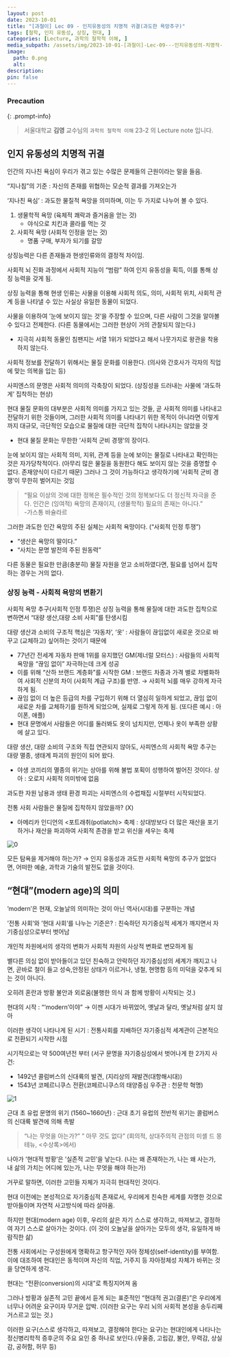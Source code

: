 ```yaml
---
layout: post
date: 2023-10-01
title: "[과철이] Lec 09 - 인지유동성의 치명적 귀결(과도한 욕망추구)"
tags: [철학, 인지 유동성, 상징, 현대, ]
categories: [Lecture, 과학의 철학적 이해, ]
media_subpath: /assets/img/2023-10-01-[과철이]-Lec-09---인지유동성의-치명적-귀결(과도한-욕망추구).md
image:
  path: 0.png
  alt:  
description:  
pin: false
---
```



### Precaution


{: .prompt-info}


> 서울대학교 **김영** 교수님의 `과학의 철학적 이해` 23-2 의 Lecture note 입니다. 


## 인지 유동성의 치명적 귀결


인간의 지나친 욕심이 우리가 겪고 있는 수많은 문제들의 근원이라는 말을 들음.


“지나침”의 기준 : 자신의 존재를 위협하는 모순적 결과를 가져오는가


‘지나친 욕심’ : 과도한 물질적 욕망을 의미하며, 이는 두 가지로 나누어 볼 수 있다.

1. 생물학적 욕망 (육체적 쾌락과 즐거움을 얻는 것)
	- 야식으로 치킨과 콜라를 먹는 것
2. 사회적 욕망 (사회적 인정을 얻는 것)
	- 명품 구매, 부자가 되기를 갈망

상징능력은 다른 존재들과 현생인류와의 결정적 차이임.


사회적 뇌 진화 과정에서 사회적 지능이 “범람” 하여 인지 유동성을 획득, 이를 통해 상징 능력을 갖게 됨.


상징 능력을 통해 현생 인류는 사물을 이용해 사회적 의도, 의미, 사회적 위치, 사회적 관계 등을 나타낼 수 있는 사실상 유일한 동물이 되었다.


사물을 이용하여 ’눈에 보이지 않는 것’을 주장할 수 있으며, 다른 사람이 그것을 알아볼 수 있다고 전제한다. (다른 동물에서는 그러한 현상이 거의 관찰되지 않는다.)

- 지극히 사회적 동물인 침팬지는 서열 1위가 되었다고 해서 나뭇가지로 왕관을 착용하지 않는다.

사회적 정보를 전달하기 위해서는 물질 문화를 이용한다. (의사와 간호사가 각자의 직업에 맞는 의복을 입는 등)


사피엔스의 문명은 사회적 의미의 각축장이 되었다. (상징성을 드러내는 사물에 ‘과도하게’ 집착하는 현상)


현대 물질 문화의 대부분은 사회적 의미를 가지고 있는 것들, 곧 사회적 의미를 나타내고 전달하기 위한 것들이며, 그러한 사회적 의미를 나타내기 위한 목적이 아니라면 이렇게까지 대규모, 극단적인 모습으로 물질에 대한 극단적 집착이 나타나지는 않았을 것

- 현대 물질 문화는 무한한 ’사회적 군비 경쟁’의 장이다.

눈에 보이지 않는 사회적 의미, 지위, 관계 등을 눈에 보이는 물질로 나타내고 확인하는 것은 자가당착적이다. (아무리 많은 물질을 동원한다 해도 보이지 않는 것을 증명할 수 없다. 존재양식이 다르기 때문) 그러나 그 것이 가능하다고 생각하기에 ’사회적 군비 경쟁’이 무한히 벌어지는 것임


> “필요 이상의 것에 대한 정복은 필수적인 것의 정복보다도 더 정신적 자극을 준다. 인간은 (잉여적) 욕망의 존재이지, (생물학적) 필요의 존재는 아니다.”    
> -가스통 바슐라르


그러한 과도한 인간 욕망의 주된 실체는 사회적 욕망이다. (“사회적 인정 투쟁”)

- “생산은 욕망의 딸이다.”
- “사치는 문명 발전의 주된 원동력”

다른 동물은 필요한 만큼(충분히) 물질 자원을 얻고 소비하였다면, 필요를 넘어서 집착하는 경우는 거의 없다.


### 상징 능력 - 사회적 욕망의 변환기


사회적 욕망 추구(사회적 인정 투쟁)은 상징 능력을 통해 물질에 대한 과도한 집착으로 변하면서 “대량 생산,대량 소비 사회”를 탄생시킴


대량 생산과 소비의 구조적 핵심은 ‘자동차’, ‘옷’ : 사람들이 끊임없이 새로운 것으로 바꾸고 (교체하고) 싶어하는 것이기 때문에

- 77년간 전세계 자동차 판매 1위를 유지했던 GM(제너럴 모터스) : 사람들의 사회적 욕망을 “끊임 없이” 자극하는데 크게 성공
- 이를 위해 “산하 브랜드 계층화”를 시작한 GM : 브랜드 차종과 가격 별로 차별화하여 사회적 신분의 차이 (사회적 계급 구조)를 반영. → 사회적 뇌를 매우 강하게 자극하게 됨.
- 끊임 없이 더 높은 등급의 차를 구입하기 위해 더 열심히 일하게 되었고, 끊임 없이 새로운 차를 교체하기를 원하게 되었으며, 실제로 그렇게 하게 됨. (또다른 예시 : 아이폰, 애플)
- 현대 문명에서 사람들은 어디를 둘러봐도 옷이 넘치지만, 언제나 옷이 부족한 상황에 살고 있다.

대량 생산, 대량 소비의 구조와 직접 연관되지 않아도, 사피엔스의 사회적 욕망 추구는 대량 멸종, 생태계 파괴의 원인이 되어 왔다.

- 야생 코끼리의 멸종의 위기는 상아를 위해 불법 포획이 성행하여 벌어진 것이다. 상아 : 오로지 사회적 의미밖에 없음

과도한 자원 남용과 생태 환경 파괴는 사피엔스의 수렵채집 시절부터 시작되었다.


전통 사회 사람들은 물질에 집착하지 않았을까? (X)

- 아메리카 인디언의 <포트래취(potlatch)> 축제 : 상대방보다 더 많은 재산을 포기하거나 재산을 파괴하여 사회적 존경을 받고 위신을 세우는 축제

![0](/0.png)


모든 탐욕을 제거해야 하는가? → 인지 유동성과 과도한 사회적 욕망의 추구가 없었다면, 어떠한 예술, 과학과 기술의 발전도 없을 것이다.


## “현대”(modern age)의 의미


’modern’은 현재, 오늘날의 의미하는 것이 아닌 역사(시대)를 구분하는 개념


’전통 사회’와 ’현대 사회’를 나누는 기준은? : 친숙하던 자기중심적 세계가 깨지면서 자기중심성으로부터 벗어남


개인적 차원에서의 생각의 변화가 사회적 차원의 사상적 변화로 변모하게 됨


별다른 의심 없이 받아들이고 있던 친숙하고 안락하던 자기중심성의 세계가 깨지고 나면, 곧바로 철이 들고 성숙,안정된 상태가 이르거나, 냉철, 현명함 등의 미덕을 갖추게 되는 것이 아니다.


오히려 혼란과 방황 불안과 외로움(불행한 의식 과 함께 방황이 시작되는 것.)


현대의 시작 : “’modern’이야” → 이젠 시대가 바뀌었어, 옛날과 달라, 옛날처럼 살지 않아


이러한 생각이 나타나게 된 시기 : 전통사회를 지배하던 자기중심적 세계관이 근본적으로 전환되기 시작한 시점


시기적으로는 약 500여년전 부터 (서구 문명을 자기중심성에서 벗어나게 한 2가지 사건: 

- 1492년 콜럼버스의 신대륙의 발견, (지리상의 재발견(대항해시대))
- 1543년 코페르니쿠스 전환(코페르니쿠스의 태양중심 우주관 : 천문학 혁명)

![1](/1.png)


근대 초 유럽 문명의 위기 (1560~1660년) : 근대 초기 유럽의 전반적 위기는 콜럼버스의 신대륙 발견에 의해 촉발


> “나는 무엇을 아는가?” ” 아무 것도 없다” (회의적, 상대주의적 관점의 미셸 드 몽테뉴, <수상록>에서)


나아가 ’현대적 방황’은 ’실존적 고민’을 낳는다. (나는 왜 존재하는가, 나는 왜 사는가, 내 삶의 가치는 어디에 있는가, 나는 무엇을 해야 하는가)


거꾸로 말하면, 이러한 고민들 자체가 지극히 현대적인 것이다.


현대 이전에는 본성적으로 자기중심적 존재로서, 우리에게 친숙한 세계를 자명한 것으로 받아들이며 자연적 사고방식에 따라 살아옴.


하지만 현대(modern age) 이후, 우리의 삶은 자기 스스로 생각하고, 따져보고, 결정하여 자기 스스로 살아가는 것이다. (이 것이 오늘날을 살아가는 모두의 생각, 유일하게 바람직한 삶)


전통 사회에서는 구성원에게 명확하고 항구적인 자아 정체성(self-identity)를 부여함. 이에 대조하여 현대인은 동적이며 자신의 직업, 거주지 등 자아정체성 자체가 바뀌는 것을 당연하게 생각.


현대는 “전환(conversion)의 시대”로 특징지어져 옴


그러나 방황과 실존적 고민 끝에서 듣게 되는 표준적인 “현대적 권고(결론)”은 우리에게 너무나 어려운 요구이자 무거운 압박. (이러한 요구는 우리 뇌의 사회적 본성을 송두리째 거스르고 있는 것.)


이러한 요구(스스로 생각하고, 따져보고, 결정해야 한다는 요구)는 현대인에게 나타나는 정신병리학적 증후군의 주요 요인 중 하나로 보인다.(우울증, 고립감, 불안, 무력감, 상실감, 공허함, 허무 등)

